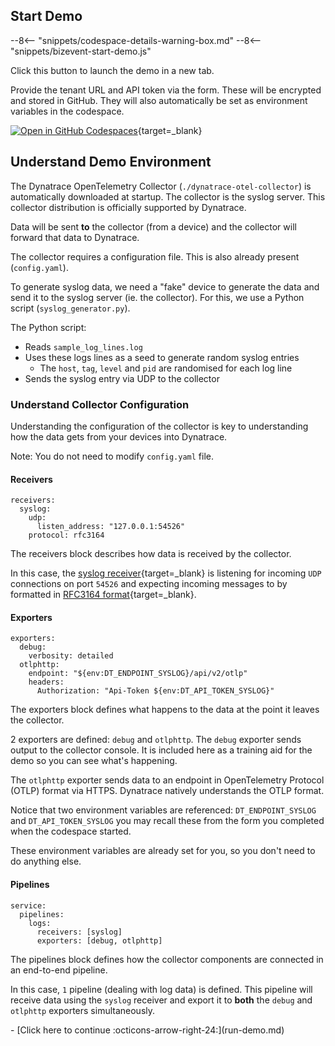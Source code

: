 ## Start Demo

--8<-- "snippets/codespace-details-warning-box.md"
--8<-- "snippets/bizevent-start-demo.js"

Click this button to launch the demo in a new tab.

Provide the tenant URL and API token via the form. These will be encrypted and stored in GitHub. They will also automatically be set as environment variables in the codespace.

[![Open in GitHub Codespaces](https://github.com/codespaces/badge.svg)](https://codespaces.new/dynatrace/obslab-syslog){target=_blank}

## Understand Demo Environment

The Dynatrace OpenTelemetry Collector (`./dynatrace-otel-collector`) is automatically downloaded at startup. The collector is the syslog server. This collector distribution is officially supported by Dynatrace.

Data will be sent **to** the collector (from a device) and the collector will forward that data to Dynatrace.

The collector requires a configuration file. This is also already present (`config.yaml`).

To generate syslog data, we need a "fake" device to generate the data and send it to the syslog server (ie. the collector). For this, we use a Python script (`syslog_generator.py`).

The Python script:

* Reads `sample_log_lines.log`
* Uses these logs lines as a seed to generate random syslog entries
    * The `host`, `tag`, `level` and `pid` are randomised for each log line
* Sends the syslog entry via UDP to the collector

### Understand Collector Configuration

Understanding the configuration of the collector is key to understanding how the data gets from your devices into Dynatrace.

Note: You do not need to modify `config.yaml` file.

#### Receivers

```
receivers:
  syslog:
    udp:
      listen_address: "127.0.0.1:54526"
    protocol: rfc3164
```

The receivers block describes how data is received by the collector.

In this case, the [syslog receiver](https://github.com/open-telemetry/opentelemetry-collector-contrib/tree/main/receiver/syslogreceiver){target=_blank} is listening for incoming `UDP` connections on port `54526` and expecting incoming messages to by formatted in [RFC3164 format](https://datatracker.ietf.org/doc/html/rfc3164){target=_blank}.

#### Exporters

```
exporters:
  debug:
    verbosity: detailed
  otlphttp:
    endpoint: "${env:DT_ENDPOINT_SYSLOG}/api/v2/otlp"
    headers:
      Authorization: "Api-Token ${env:DT_API_TOKEN_SYSLOG}"
```

The exporters block defines what happens to the data at the point it leaves the collector.

2 exporters are defined: `debug` and `otlphttp`. The `debug` exporter sends output to the collector console. It is included here as a training aid for the demo so you can see what's happening.

The `otlphttp` exporter sends data to an endpoint in OpenTelemetry Protocol (OTLP) format via HTTPS. Dynatrace natively understands the OTLP format.

Notice that two environment variables are referenced: `DT_ENDPOINT_SYSLOG` and `DT_API_TOKEN_SYSLOG` you may recall these from the form you completed when the codespace started.

These environment variables are already set for you, so you don't need to do anything else.

#### Pipelines

```
service:
  pipelines:
    logs:
      receivers: [syslog]
      exporters: [debug, otlphttp]
```

The pipelines block defines how the collector components are connected in an end-to-end pipeline.

In this case, `1` pipeline (dealing with log data) is defined. This pipeline will receive data using the `syslog` receiver and export it to **both** the `debug` and `otlphttp` exporters simultaneously.

<div class="grid cards" markdown>
- [Click here to continue :octicons-arrow-right-24:](run-demo.md)
</div>
